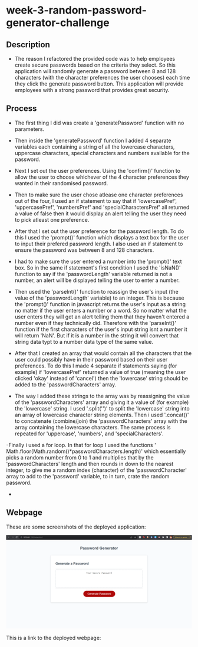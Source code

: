 # week-3-random-password-generator-challenge

## Description

- The reason I refactored the provided code was to help employees create secure passwords based on the criteria they select. So this application will randomly generate a password between 8 and 128 characters (with the character preferences the user chooses) each time they click the generate password button. This application will provide employees with a strong password that provides great security.

## Process

- The first thing I did was create a 'generatePassword' function with no parameters.

- Then inside the 'generatePassword' function I added 4 separate variables each containing a string of all the lowercase characters, uppercase characters, special characters and numbers available for the password.

- Next I set out the user preferences. Using the 'confirm()' function to allow the user to choose whichever of the 4 character preferences they wanted in their randomised password.

- Then to make sure the user chose atlease one character preferences out of the four, I used an if statement to say that if 'lowercasePref', 'uppercasePref', 'numbersPref' and 'specialCharactersPref' all returned a value of false then it would display an alert telling the user they need to pick atleast one preference.

- After that I set out the user preference for the password  length. To do this I used the 'prompt()' function which displays a text box for the user to input their prefered password length. I also used an if statement to ensure the password was between 8 and 128 characters.

- I had to make sure the user entered a number into the 'prompt()' text box. So in the same if statement's first condition I used the 'isNaN()' function to say if the 'passwordLength' variable returned is not a number, an alert will be displayed telling the user to enter a number.

- Then used the 'parseInt()' function to reassign the user's input (the value of the 'passwordLength' variable) to an integer. This is because the 'prompt()' function in javascript returns the user's input as a string no matter if the user enters a number or a word.
So no matter what the user enters they will get an alert telling them that they haven't entered a number even if they technically did. Therefore with the 'parseInt()' function if the first characters of the user's input string isnt a number it will return 'NaN'. But if it is a number in the string it will convert that string data typt to a number data type of the same value. 

- After that I created an array that would contain all the characters that the user could possibly have in their password based on their user preferences. To do this I made 4 separate if statements saying (for example) if 'lowercasePref' returned a value of true (meaning the user clicked 'okay' instead of 'cancel') then the 'lowercase' string should be added to the 'passwordCharacters' array.

- The way I added these strings to the array was by reassigning the value of the 'passwordCharacters' array and giving it a value of (for example) the 'lowercase' string. I used '.split('')' to split the 'lowercase' string into an array of lowercase character string elements. Then i used '.concat()' to concatenate (combine/join) the 'passwordCharacters' array with the array containing the lowercase characters. The same process is repeated for 'uppercase', 'numbers', and 'specialCharacters'.

-Finally i used a for loop. In that for loop I used the functions ' Math.floor(Math.random()*passwordCharacters.length)' which essentially picks a random number from 0 to 1 and multiplies that by the 'passwordCharacters' length and then rounds in down to the nearest integer, to give me a random index (character) of the 'passwordCharacter' array to add to the 'password' variable, to in turn, crate the random password.

- 

## Webpage

These are some screenshots of the deployed application:

![ screenshot of the webpage](./password%20generator.png)


This is a link to the deployed webpage:
